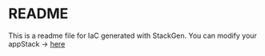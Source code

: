 # README
This is a readme file for IaC generated with StackGen.
You can modify your appStack -> [here](http://main.dev.stackgen.com/appstacks/05e70e20-7515-4ce6-b821-4e4752d3e4be)
